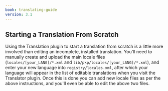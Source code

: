 ```yaml
---
book: translating-guide
version: 3.1
---
```


## Starting a Translation From Scratch

Using the Translation plugin to start a translation from scratch is a little more involved than editing an incomplete, installed translation. You'll need to manually create and upload the main locale files (`locales/[your_LANG]/*.xml` and `lib/pkp/locales/[your_LANG]/*.xml`), and enter your new language into `registry/locales.xml`, after which your language will appear in the list of editable translations when you visit the Translator plugin. Once this is done you can add new locale files as per the above instructions, and you'll even be able to edit the above two files.
